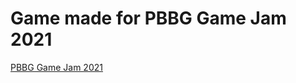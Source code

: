 # Game made for PBBG Game Jam 2021 

[ PBBG Game Jam 2021 ](https://itch.io/jam/pbbg-game-jam-2021)
